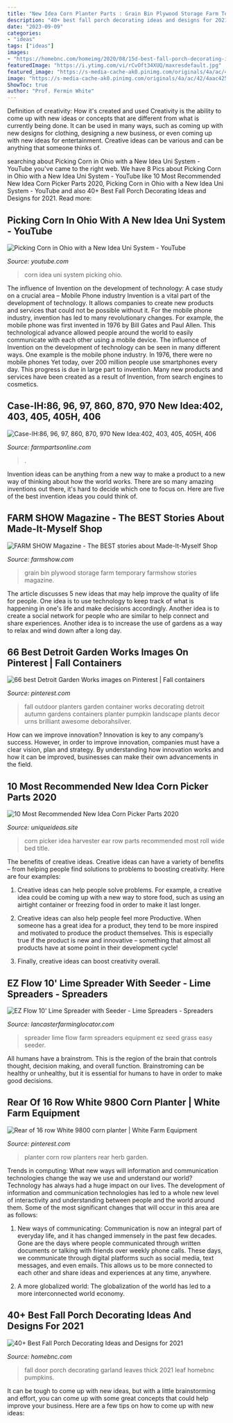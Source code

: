 ```yaml
---
title: "New Idea Corn Planter Parts : Grain Bin Plywood Storage Farm Temporary Farmshow Stories Magazine"
description: "40+ best fall porch decorating ideas and designs for 2021"
date: "2023-09-09"
categories:
- "ideas"
tags: ["ideas"]
images:
- "https://homebnc.com/homeimg/2020/08/15d-best-fall-porch-decorating-ideas-homebnc-v3.jpg"
featuredImage: "https://i.ytimg.com/vi/rCvOft34XUQ/maxresdefault.jpg"
featured_image: "https://s-media-cache-ak0.pinimg.com/originals/4a/ac/42/4aac425a794928a614cd1e7b54630f5f.jpg"
image: "https://s-media-cache-ak0.pinimg.com/originals/4a/ac/42/4aac425a794928a614cd1e7b54630f5f.jpg"
ShowToc: true
author: "Prof. Fermin White"
---
```



Definition of creativity: How it's created and used
Creativity is the ability to come up with new ideas or concepts that are different from what is currently being done. It can be used in many ways, such as coming up with new designs for clothing, designing a new business, or even coming up with new ideas for entertainment. Creative ideas can be various and can be anything that someone thinks of.

	

		
searching about Picking Corn in Ohio with a New Idea Uni System - YouTube you've came to the right web. We have 8 Pics about Picking Corn in Ohio with a New Idea Uni System - YouTube like 10 Most Recommended New Idea Corn Picker Parts 2020, Picking Corn in Ohio with a New Idea Uni System - YouTube and also 40+ Best Fall Porch Decorating Ideas and Designs for 2021. Read more:
		
    
## Picking Corn In Ohio With A New Idea Uni System - YouTube

<img loading=lazy src="https://i.ytimg.com/vi/rCvOft34XUQ/maxresdefault.jpg" onerror="this.onerror=null;this.src='https://tse1.mm.bing.net/th?id=OIP.tppiH6RbJgB2BLh_7e_5jQHaEK&amp;pid=15.1';" alt="Picking Corn in Ohio with a New Idea Uni System - YouTube">

_Source: youtube.com_

>corn idea uni system picking ohio. 

	

The influence of Invention on the development of technology: A case study on a crucial area – Mobile Phone industry
Invention is a vital part of the development of technology. It allows companies to create new products and services that could not be possible without it. For the mobile phone industry, invention has led to many revolutionary changes. For example, the mobile phone was first invented in 1976 by Bill Gates and Paul Allen. This technological advance allowed people around the world to easily communicate with each other using a mobile device.
The influence of Invention on the development of technology can be seen in many different ways. One example is the mobile phone industry. In 1976, there were no mobile phones Yet today, over 200 million people use smartphones every day. This progress is due in large part to invention. Many new products and services have been created as a result of Invention, from search engines to cosmetics.

    
## Case-IH:86, 96, 97, 860, 870, 970 New Idea:402, 403, 405, 405H, 406

<img loading=lazy src="http://cdn8.bigcommerce.com/s-c96xy0/products/866/images/2910/400031__92752.1499543924.350.350.jpg?c=2" onerror="this.onerror=null;this.src='https://tse4.mm.bing.net/th?id=OIP.KNxFuceKLNflU2nhbDLs4wAAAA&amp;pid=15.1';" alt="Case-IH:86, 96, 97, 860, 870, 970 New Idea:402, 403, 405, 405H, 406">

_Source: farmpartsonline.com_

>. 

	

Invention ideas can be anything from a new way to make a product to a new way of thinking about how the world works. There are so many amazing inventions out there, it's hard to decide which one to focus on. Here are five of the best invention ideas you could think of.

    
## FARM SHOW Magazine - The BEST Stories About Made-It-Myself Shop

<img loading=lazy src="https://www.farmshow.com/images/articlefull/516011305642626.jpg" onerror="this.onerror=null;this.src='https://tse2.mm.bing.net/th?id=OIP.rV8nbq-3vUOi9u1YXPJvewHaDU&amp;pid=15.1';" alt="FARM SHOW Magazine - The BEST stories about Made-It-Myself Shop">

_Source: farmshow.com_

>grain bin plywood storage farm temporary farmshow stories magazine. 

	

The article discusses 5 new ideas that may help improve the quality of life for people. One idea is to use technology to keep track of what is happening in one's life and make decisions accordingly. Another idea is to create a social network for people who are similar to help connect and share experiences. Another idea is to increase the use of gardens as a way to relax and wind down after a long day.

    
## 66 Best Detroit Garden Works Images On Pinterest | Fall Containers

<img loading=lazy src="https://i.pinimg.com/736x/2f/35/ed/2f35ed97f5f83280311454beace2e800--fall-planters-outdoor-planters.jpg" onerror="this.onerror=null;this.src='https://tse4.mm.bing.net/th?id=OIP.s_zYH2kJxxbHJMAPtZ1s1wHaLG&amp;pid=15.1';" alt="66 best Detroit Garden Works images on Pinterest | Fall containers">

_Source: pinterest.com_

>fall outdoor planters garden container works decorating detroit autumn gardens containers planter pumpkin landscape plants decor urns brilliant awesome deborahsilver. 

	

How can we improve innovation?
Innovation is key to any company’s success. However, in order to improve innovation, companies must have a clear vision, plan and strategy. By understanding how innovation works and how it can be improved, businesses can make their own advancements in the field.

    
## 10 Most Recommended New Idea Corn Picker Parts 2020

<img loading=lazy src="https://www.uniqueideas.site/wp-content/uploads/new-idea-324-2-row-wide-row-ear-corn-picker-harvester-12-roll-bed.jpg" onerror="this.onerror=null;this.src='https://tse3.mm.bing.net/th?id=OIP.C5Th4MxEvX8dmqNGpNtp4wHaEK&amp;pid=15.1';" alt="10 Most Recommended New Idea Corn Picker Parts 2020">

_Source: uniqueideas.site_

>corn picker idea harvester ear row parts recommended most roll wide bed title. 

	

The benefits of creative ideas.
Creative ideas can have a variety of benefits – from helping people find solutions to problems to boosting creativity. Here are four examples:
1. Creative ideas can help people solve problems. For example, a creative idea could be coming up with a new way to store food, such as using an airtight container or freezing food in order to make it last longer.

2. Creative ideas can also help people feel more Productive. When someone has a great idea for a product, they tend to be more inspired and motivated to produce the product themselves. This is especially true if the product is new and innovative – something that almost all products have at some point in their development cycle!

3. Finally, creative ideas can boost creativity overall.

    
## EZ Flow 10&#039; Lime Spreader With Seeder - Lime Spreaders - Spreaders

<img loading=lazy src="https://www.lancasterfarminglocator.com/media/catalog/product/cache/1/image/9df78eab33525d08d6e5fb8d27136e95/e/a/easyflow10footlimespreaderwithgrassseedattachment.jpg" onerror="this.onerror=null;this.src='https://tse4.mm.bing.net/th?id=OIP.aonAPXl62TE4hyrOj0u22AHaFj&amp;pid=15.1';" alt="EZ Flow 10&#039; Lime Spreader with Seeder - Lime Spreaders - Spreaders">

_Source: lancasterfarminglocator.com_

>spreader lime flow farm spreaders equipment ez seed grass easy seeder. 

	

All humans have a brainstrom. This is the region of the brain that controls thought, decision making, and overall function. Brainstroming can be healthy or unhealthy, but it is essential for humans to have in order to make good decisions.

    
## Rear Of 16 Row White 9800 Corn Planter | White Farm Equipment

<img loading=lazy src="https://s-media-cache-ak0.pinimg.com/originals/4a/ac/42/4aac425a794928a614cd1e7b54630f5f.jpg" onerror="this.onerror=null;this.src='https://tse1.mm.bing.net/th?id=OIP.4r5vbB8NnRF4WGZz9x5LggHaFj&amp;pid=15.1';" alt="Rear of 16 row White 9800 corn planter | White Farm Equipment">

_Source: pinterest.com_

>planter corn row planters rear herb garden. 

	

Trends in computing: What new ways will information and communication technologies change the way we use and understand our world?
Technology has always had a huge impact on our lives. The development of information and communication technologies has led to a whole new level of interactivity and understanding between people and the world around them. Some of the most significant changes that will occur in this area are as follows:
1) New ways of communicating: Communication is now an integral part of everyday life, and it has changed immensely in the past few decades. Gone are the days where people communicated through written documents or talking with friends over weekly phone calls. These days, we communicate through digital platforms such as social media, text messages, and even emails. This allows us to be more connected to each other and share ideas and experiences at any time, anywhere.

2) A more globalized world: The globalization of the world has led to a more interconnected world economy.

    
## 40+ Best Fall Porch Decorating Ideas And Designs For 2021

<img loading=lazy src="https://homebnc.com/homeimg/2020/08/15d-best-fall-porch-decorating-ideas-homebnc-v3.jpg" onerror="this.onerror=null;this.src='https://tse4.mm.bing.net/th?id=OIP.o-aM6wvc2bMtBNq-sh4n1gHaKQ&amp;pid=15.1';" alt="40+ Best Fall Porch Decorating Ideas and Designs for 2021">

_Source: homebnc.com_

>fall door porch decorating garland leaves thick 2021 leaf homebnc pumpkins. 

	

It can be tough to come up with new ideas, but with a little brainstorming and effort, you can come up with some great concepts that could help improve your business. Here are a few tips on how to come up with new ideas: 


